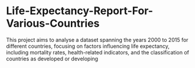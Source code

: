 # Life-Expectancy-Report-For-Various-Countries
This project aims to analyse a dataset spanning the years 2000 to 2015 for different countries, focusing on factors influencing life expectancy, including mortality rates, health-related indicators, and the classification of countries as developed or developing
